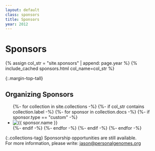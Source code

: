 ```yaml
---
layout: default
class: sponsors
title: Sponsors
year: 2012
---
```


# Sponsors

{% assign col_str = "site.sponsors" | append: page.year %}
{% include_cached sponsors.html col_name=col_str %}

{:.margin-top-tall}
## Organizing Sponsors

<ul class="sponsors-list">
{%- for collection in site.collections -%}
  {%- if col_str contains collection.label -%}
    {%- for sponsor in collection.docs -%}
      {%- if sponsor.type == "custom" -%}
      <li class="sponsor"><img src="{{ sponsor.image | relative_url }}" alt="{{ sponsor.name }}"></li>
      {%- endif -%}
    {%- endfor -%}
  {%- endif -%}
{%- endfor -%}
</ul>

{:.collections-tag}
Sponsorship opportunities are still available.<br>
For more information, please write: [jason@personalgenomes.org](mailto:jason@personalgenomes.org)
